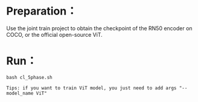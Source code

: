 # Preparation：

Use the joint train project to obtain the checkpoint of the RN50 encoder on COCO, or the official open-source ViT.

# Run：
```
bash cl_5phase.sh

Tips: if you want to train ViT model, you just need to add args "--model_name ViT"
```
